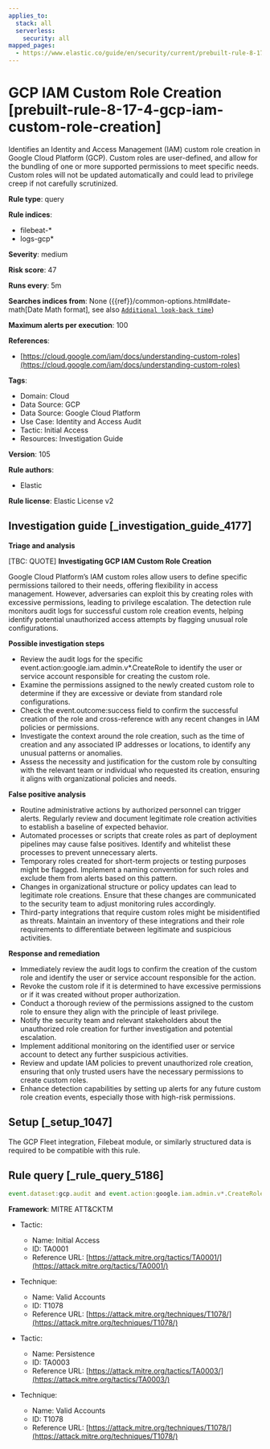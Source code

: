 ```yaml
---
applies_to:
  stack: all
  serverless:
    security: all
mapped_pages:
  - https://www.elastic.co/guide/en/security/current/prebuilt-rule-8-17-4-gcp-iam-custom-role-creation.html
---
```


# GCP IAM Custom Role Creation [prebuilt-rule-8-17-4-gcp-iam-custom-role-creation]

Identifies an Identity and Access Management (IAM) custom role creation in Google Cloud Platform (GCP). Custom roles are user-defined, and allow for the bundling of one or more supported permissions to meet specific needs. Custom roles will not be updated automatically and could lead to privilege creep if not carefully scrutinized.

**Rule type**: query

**Rule indices**:

* filebeat-*
* logs-gcp*

**Severity**: medium

**Risk score**: 47

**Runs every**: 5m

**Searches indices from**: None ({{ref}}/common-options.html#date-math[Date Math format], see also [`Additional look-back time`](docs-content://solutions/security/detect-and-alert/create-detection-rule.md#rule-schedule))

**Maximum alerts per execution**: 100

**References**:

* [https://cloud.google.com/iam/docs/understanding-custom-roles](https://cloud.google.com/iam/docs/understanding-custom-roles)

**Tags**:

* Domain: Cloud
* Data Source: GCP
* Data Source: Google Cloud Platform
* Use Case: Identity and Access Audit
* Tactic: Initial Access
* Resources: Investigation Guide

**Version**: 105

**Rule authors**:

* Elastic

**Rule license**: Elastic License v2

## Investigation guide [_investigation_guide_4177]

**Triage and analysis**

[TBC: QUOTE]
**Investigating GCP IAM Custom Role Creation**

Google Cloud Platform’s IAM custom roles allow users to define specific permissions tailored to their needs, offering flexibility in access management. However, adversaries can exploit this by creating roles with excessive permissions, leading to privilege escalation. The detection rule monitors audit logs for successful custom role creation events, helping identify potential unauthorized access attempts by flagging unusual role configurations.

**Possible investigation steps**

* Review the audit logs for the specific event.action:google.iam.admin.v*.CreateRole to identify the user or service account responsible for creating the custom role.
* Examine the permissions assigned to the newly created custom role to determine if they are excessive or deviate from standard role configurations.
* Check the event.outcome:success field to confirm the successful creation of the role and cross-reference with any recent changes in IAM policies or permissions.
* Investigate the context around the role creation, such as the time of creation and any associated IP addresses or locations, to identify any unusual patterns or anomalies.
* Assess the necessity and justification for the custom role by consulting with the relevant team or individual who requested its creation, ensuring it aligns with organizational policies and needs.

**False positive analysis**

* Routine administrative actions by authorized personnel can trigger alerts. Regularly review and document legitimate role creation activities to establish a baseline of expected behavior.
* Automated processes or scripts that create roles as part of deployment pipelines may cause false positives. Identify and whitelist these processes to prevent unnecessary alerts.
* Temporary roles created for short-term projects or testing purposes might be flagged. Implement a naming convention for such roles and exclude them from alerts based on this pattern.
* Changes in organizational structure or policy updates can lead to legitimate role creations. Ensure that these changes are communicated to the security team to adjust monitoring rules accordingly.
* Third-party integrations that require custom roles might be misidentified as threats. Maintain an inventory of these integrations and their role requirements to differentiate between legitimate and suspicious activities.

**Response and remediation**

* Immediately review the audit logs to confirm the creation of the custom role and identify the user or service account responsible for the action.
* Revoke the custom role if it is determined to have excessive permissions or if it was created without proper authorization.
* Conduct a thorough review of the permissions assigned to the custom role to ensure they align with the principle of least privilege.
* Notify the security team and relevant stakeholders about the unauthorized role creation for further investigation and potential escalation.
* Implement additional monitoring on the identified user or service account to detect any further suspicious activities.
* Review and update IAM policies to prevent unauthorized role creation, ensuring that only trusted users have the necessary permissions to create custom roles.
* Enhance detection capabilities by setting up alerts for any future custom role creation events, especially those with high-risk permissions.


## Setup [_setup_1047]

The GCP Fleet integration, Filebeat module, or similarly structured data is required to be compatible with this rule.


## Rule query [_rule_query_5186]

```js
event.dataset:gcp.audit and event.action:google.iam.admin.v*.CreateRole and event.outcome:success
```

**Framework**: MITRE ATT&CKTM

* Tactic:

    * Name: Initial Access
    * ID: TA0001
    * Reference URL: [https://attack.mitre.org/tactics/TA0001/](https://attack.mitre.org/tactics/TA0001/)

* Technique:

    * Name: Valid Accounts
    * ID: T1078
    * Reference URL: [https://attack.mitre.org/techniques/T1078/](https://attack.mitre.org/techniques/T1078/)

* Tactic:

    * Name: Persistence
    * ID: TA0003
    * Reference URL: [https://attack.mitre.org/tactics/TA0003/](https://attack.mitre.org/tactics/TA0003/)

* Technique:

    * Name: Valid Accounts
    * ID: T1078
    * Reference URL: [https://attack.mitre.org/techniques/T1078/](https://attack.mitre.org/techniques/T1078/)



